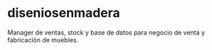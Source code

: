 # diseniosenmadera
Manager de ventas, stock y base de datos para negocio de venta y fabricación de muebles.
